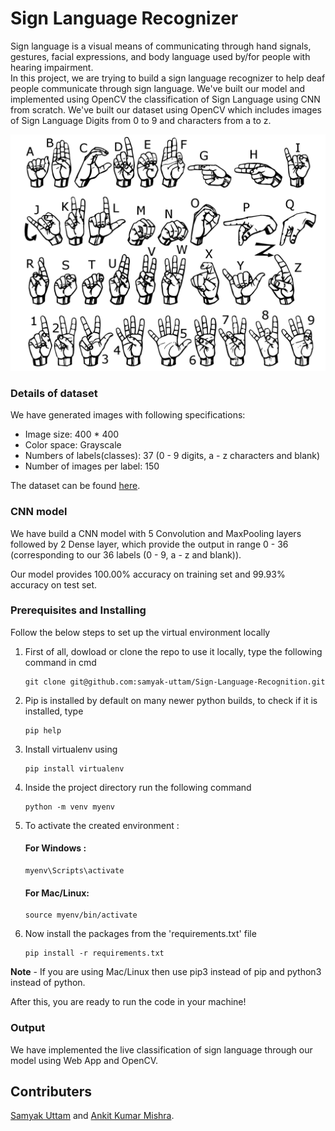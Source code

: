 # Sign Language Recognizer
Sign language is a visual means of communicating through hand signals, gestures, facial expressions, and body language used by/for people with hearing impairment.
<br/>
In this project, we are trying to build a sign language recognizer to help deaf people communicate through sign language.
We've built our model and implemented using OpenCV the classification of Sign Language using CNN from scratch.
We've built our dataset using OpenCV which includes images of Sign Language Digits from 0 to 9 and characters from a to z.

<img src = 'WebApp/static/images/signs.png'>

### Details of dataset
We have generated images with following specifications:
- Image size: 400 * 400
- Color space: Grayscale
- Numbers of labels(classes): 37 (0 - 9 digits, a - z characters and blank)
- Number of images per label: 150

The dataset can be found [here](https://drive.google.com/drive/folders/1fJ0dQYaLPSlmh0JPRXaq0p1npojAqKIJ?usp=sharing).

### CNN model
We have build a CNN model with 5 Convolution and MaxPooling layers followed by 2 Dense layer, which provide the output in range 0 - 36 (corresponding to our 36 labels (0 - 9, a - z and blank)).

Our model provides 100.00% accuracy on training set and 99.93% accuracy on test set.

### Prerequisites and Installing
Follow the below steps to set up the virtual environment locally
1. First of all, dowload or clone the repo to use it locally, type the following command in cmd
	```
	git clone git@github.com:samyak-uttam/Sign-Language-Recognition.git
	```
1. Pip is installed by default on many newer python builds, to check if it is installed, type
	```
	pip help
	```

2. Install virtualenv using
	```
	pip install virtualenv
	```

3. Inside the project directory run the following command
	```
	python -m venv myenv
	```

4. To activate the created environment :
	
	#### For Windows :
	```
	myenv\Scripts\activate
	```

	#### For Mac/Linux:
	```
	source myenv/bin/activate
	```

5. Now install the packages from the 'requirements.txt' file
	```
	pip install -r requirements.txt
	```

**Note** - If you are using Mac/Linux then use pip3 instead of pip and python3 instead of python.

After this, you are ready to run the code in your machine!

### Output
We have implemented the live classification of sign language through our model using Web App and OpenCV.

## Contributers
[Samyak Uttam](https://github.com/samyak-uttam) and [Ankit Kumar Mishra](https://github.com/anky008).
